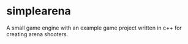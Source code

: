 # simplearena
A small game engine with an example game project written in c++ for creating arena shooters.
